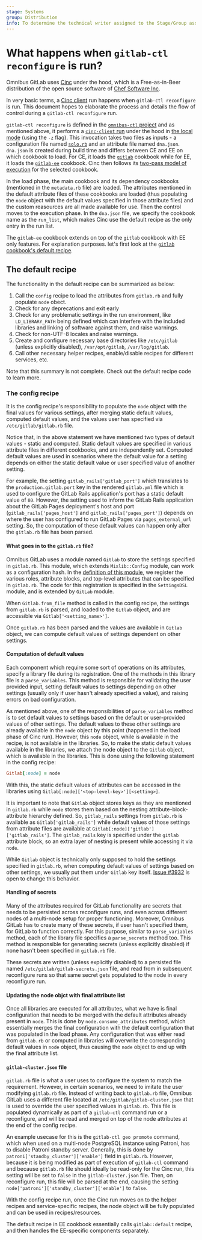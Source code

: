 ```yaml
---
stage: Systems
group: Distribution
info: To determine the technical writer assigned to the Stage/Group associated with this page, see https://about.gitlab.com/handbook/product/ux/technical-writing/#assignments
---
```


# What happens when `gitlab-ctl reconfigure` is run?

Omnibus GitLab uses [Cinc](https://cinc.sh/) under the hood,
which is a Free-as-in-Beer distribution of the open source software of [Chef Software Inc](https://docs.chef.io/). 

In very basic terms, a [Cinc client](https://cinc.sh/start/client/) run
happens when `gitlab-ctl reconfigure` is run. This document hopes to elaborate
the process and details the flow of control during a `gitlab-ctl reconfigure`
run.

`gitlab-ctl reconfigure` is defined in the
[`omnibus-ctl` project](https://gitlab.com/gitlab-org/build/omnibus-mirror/omnibus-ctl/-/blob/0.6.0.1/lib/omnibus-ctl.rb#L517)
and as mentioned above, it performs a
[`cinc-client` run](https://gitlab.com/gitlab-org/build/omnibus-mirror/omnibus-ctl/-/blob/0.6.0.1/lib/omnibus-ctl.rb#L501)
under the hood in [the local mode](https://docs.chef.io/ctl_chef_client/#run-in-local-mode) (using the `-z` flag). This invocation takes
two files as inputs - a configuration file named
[`solo.rb`](https://gitlab.com/gitlab-org/omnibus-gitlab/-/blob/master/files/gitlab-cookbooks/solo.rb) and an attribute file named
`dna.json`. `dna.json` is created during build time and differs between CE and
EE on which cookbook to load. For CE, it loads the
[`gitlab`](https://gitlab.com/gitlab-org/omnibus-gitlab/-/blob/master/files/gitlab-cookbooks/gitlab) cookbook while for EE, it loads
the [`gitlab-ee`](https://gitlab.com/gitlab-org/omnibus-gitlab/-/blob/master/files/gitlab-cookbooks/gitlab-ee) cookbook. Cinc then
follows its [two-pass model of execution](https://coderanger.net/two-pass/) for
the selected cookbook.

In the load phase, the main cookbook and its dependency cookbooks (mentioned in
the `metadata.rb` file) are loaded. The attributes mentioned in the default
attribute files of these cookbooks are loaded (thus populating the `node` object
with the default values specified in those attribute files) and the custom
reasources are all made available for use. Then the control moves to the
execution phase. In the `dna.json` file, we specify the cookbook name as the
`run_list`, which makes Cinc use the default recipe as the only entry in the run
list.

The `gitlab-ee` cookbook extends on top of the `gitlab` cookbook with EE only
features. For explanation purposes. let's first look at the
[`gitlab` cookbook's default recipe](https://gitlab.com/gitlab-org/omnibus-gitlab/-/blob/master/files/gitlab-cookbooks/gitlab/recipes/default.rb).

## The default recipe

The functionality in the default recipe can be summarized as below:

1. Call the `config` recipe to load the attributes from `gitlab.rb` and fully
   populate `node` obect.
1. Check for any deprecations and exit early
1. Check for any problematic settings in the run environment, like
   `LD_LIBRARY_PATH` being defined which can interfere with the included
   libraries and linking of software against them, and raise warnings.
1. Check for non-UTF-8 locales and raise warnings.
1. Create and configure necessary base directories like `/etc/gitlab` (unless
   explicitly disabled), `/var/opt/gitlab`, `/var/log/gitlab`.
1. Call other necessary helper recipes, enable/disable recipes for different
   services, etc.

Note that this summary is not complete. Check out the default recipe code to
learn more.

### The config recipe

It is the config recipe's responsibility to populate the `node` object with the
final values for various settings, after merging static default values,
computed default values, and the values user has specified via
`/etc/gitlab/gitlab.rb` file.

Notice that, in the above statement we have mentioned two types of default
values - static and computed. Static default values are specified in various
attribute files in different cookbooks, and are independently set. Computed
default values are used in scenarios where the default value for a setting
depends on either the static default value or user specified value of another
setting.

For example, the setting `gitlab_rails['gitlab_port']` which translates to the
`production.gitlab.port` key in the rendered `gitlab.yml` file which is used to
configure the GitLab Rails application's port has a static default value of
`80`. However, the setting used to inform the GitLab Rails application about the
GitLab Pages deployment's host and port (`gitlab_rails['pages_host']` and
`gitlab_rails['pages_port']`) depends on where the user has configured to run
GitLab Pages via `pages_external_url` setting. So, the computation of these
default values can happen only after the `gitlab.rb` file has been parsed.

#### What goes in to the `gitlab.rb` file?

Omnibus GitLab uses a module named `Gitlab` to store the settings specified in
`gitlab.rb`. This module, which extends `Mixlib::Config` module, can work as a
configuration hash. In the
[definition of this module](https://gitlab.com/gitlab-org/omnibus-gitlab/-/blob/master/files/gitlab-cookbooks/package/libraries/config/gitlab.rb),
we register the various roles, attribute blocks, and top-level attributes that
can be specified in `gitlab.rb`. The code for this registration is specified in
the `SettingsDSL` module, and is extended by `GitLab` module.

When `Gitlab.from_file` method is called in the config recipe, the settings from
`gitlab.rb` is parsed, and loaded to the `Gitlab` object, and are accessible via
`Gitlab['<setting_name>']`.

Once `gitlab.rb` has been parsed and the values are available in `Gitlab`
object, we can compute default values of settings dependent on other settings.

#### Computation of default values

Each component which require some sort of operations on its attributes, specify
a library file during its registration. One of the methods in this library file
is a `parse_variables`. This method is responsible for validating the user
provided input, setting default values to settings depending on other settings
(usually only if user hasn't already specified a value), and raising errors on
bad configuration.

As mentioned above, one of the responsibilities of `parse_variables` method is
to set default values to settings based on the default or user-provided values
of other settings. The default values to these other settings are already
available in the `node` object by this point (happened in the load phase of Cinc
run). However, this `node` object, while is available in the recipe, is not
available in the libraries. So, to make the static default values available in
the libraries, we attach the node object to the `Gitlab` object, which is
available in the libraries. This is done using the following statement in the
config recipe:

```ruby
Gitlab[:node] = node
```

With this, the static default values of attributes can be accessed in the libraries
using `Gitlab[:node]['<top-level-key>'][<setting>]`.

It is important to note that `Gitlab` object stores keys as they are mentioned
in `gitlab.rb` while `node` stores them based on the nesting
attribute-block-attribute hierarchy defined. So, `gitlab_rails` settings from
`gitlab.rb` is available as `Gitlab['gitlab_rails']` while default values of
those settings from attribute files are available at
`Gitlab[:node]['gitlab']['gitlab_rails']`. The `gitlab_rails` key is specified
under the `gitlab` attribute block, so an extra layer of nesting is present
while accessing it via `node`.

While `Gitlab` object is technically only supposed to hold the settings
specified in `gitlab.rb`, when computing default values of settings based on
other settings, we usually put them under `Gitlab` key itself.
[Issue #3932](https://gitlab.com/gitlab-org/omnibus-gitlab/-/issues/3923) is open to change
this behavior.

#### Handling of secrets

Many of the attributes required for GitLab functionality are secrets that
needs to be persisted across reconfigure runs, and even across different nodes
of a multi-node setup for proper functioning. Moreover, Omnibus GitLab has to
create many of these secrets, if user hasn't specified them, for GitLab to
function correctly. For this purpose, similar to `parse_variables` method, each
of the library file specifies a `parse_secrets` method too. This method is
responsible for generating secrets (unless explicitly disabled) if none hasn't
been specified in `gitlab.rb` file.

These secrets are written (unless explicitly disabled) to a persisted file named
`/etc/gitlab/gitlab-secrets.json` file, and read from in subsequent reconfigure
runs so that same secret gets populated to the node in every reconfigure run.

#### Updating the node objct with final attribute list

Once all libraries are executed for all attributes, what we have is final
configuration that needs to be merged with the default attributes already
present in `node`. This is done by `node.consume_attributes` method, which
essentially merges the final configuration with the default configuration that
was populated in the load phase. Any configuration that was either read from
`gitlab.rb` or computed in libraries will overwrite the corresponding default
values in `node` object, thus causing the `node` object to end up with the final
attribute list.

#### `gitlab-cluster.json` file

`gitlab.rb` file is what a user uses to configure the system to match the
requirement. However, in certain scenarios, we need to imitate the user
modifying `gitlab.rb` file. Instead of writing back to `gitlab.rb` file,
Omnibus GitLab uses a different file located at
`/etc/gitlab/gitlab-cluster.json` that is used to override the user specified
values in `gitlab.rb`. This file is populated dynamically as part of a
`gitlab-ctl` command run or a reconfigure, and will be read and merged on top
of the node attributes at the end of the config recipe.

An example usecase for this is the `gitlab-ctl geo promote` command, which when
used on a multi-node PostgreSQL instance using Patroni, has to disable Patroni
standby server. Generally, this is done by
`patroni['standby_cluster']['enable']` field in `gitlab.rb`. However, because
it is being modified as part of execution of `gitlab-ctl` command and because
`gitlab.rb` file should ideally be read-only for the Cinc run, this setting
will be set to `false` in the `gitlab-cluster.json` file. Then, on reconfigure
run, this file will be parsed at the end, causing the setting
`node['patroni']['standby_cluster']['enable']` to `false`.

With the config recipe run, once the Cinc run moves on to the helper recipes and
service-specific recipes, the node object will be fully populated and can be
used in recipes/resources.

The default recipe in EE cookbook essentially calls `gitlab::default` recipe,
and then handles the EE-specific components separately.
